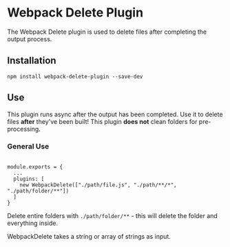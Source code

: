 # Webpack Delete Plugin
The Webpack Delete plugin is used to delete files after completing the output process.

## Installation
`npm install webpack-delete-plugin --save-dev`

## Use

This plugin runs async after the output has been completed. Use it to delete files **after** they've been built! This plugin **does not** clean folders for pre-processing.

### General Use

```const WebpackDeletePlugin = require("webpack-delete-plugin");

module.exports = {
  ...
  plugins: [
    new WebpackDelete(["./path/file.js", "./path/**/*", "./path/folder/**"])
  ]
}
```

Delete entire folders with `./path/folder/**` - this will delete the folder and everything inside.

WebpackDelete takes a string or array of strings as input.